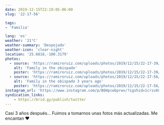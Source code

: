```yaml
---
date: 2019-12-15T22:19:05-06:00
slug: '22-17-56'

tags:
- 'Familia'

lang: 'es'
weather: '21°C'
weather-summary: 'Despejado'
weather-icon: 'clear-night'
location: '25.6818,-100.3179'
photos:
  - source: 'https://ramiroruiz.com/uploads/photos/2019/12/15/22-17-39/family-in-the-obispado.jpg'
    alt: 'Family in the obispado'
    poster: 'https://ramiroruiz.com/uploads/photos/2019/12/15/22-17-39/poster.'
  - source: 'https://ramiroruiz.com/uploads/photos/2019/12/15/22-17-56/family-in-the-obispado-3-years-ago.jpg'
    alt: 'Family in the obispado 3 years ago'
    poster: 'https://ramiroruiz.com/uploads/photos/2019/12/15/22-17-56/poster.'
instagram_url: 'https://www.instagram.com/p/B6Hpcwbprwv/?igshid=1crsv68vfdw9b'
syndication_links:
    - https://brid.gy/publish/twitter
---
```

Casi 3 años después... Fuimos a tomarnos unas fotos más actualizadas. Me encantan ❤️ 

